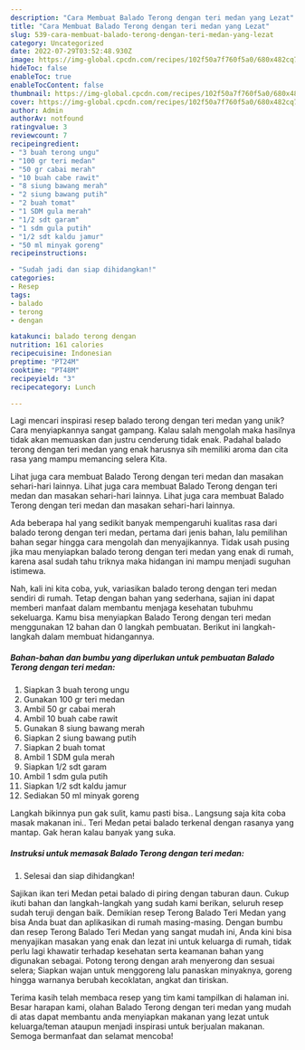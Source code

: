 ```yaml
---
description: "Cara Membuat Balado Terong dengan teri medan yang Lezat"
title: "Cara Membuat Balado Terong dengan teri medan yang Lezat"
slug: 539-cara-membuat-balado-terong-dengan-teri-medan-yang-lezat
category: Uncategorized
date: 2022-07-29T03:52:48.930Z
image: https://img-global.cpcdn.com/recipes/102f50a7f760f5a0/680x482cq70/balado-terong-dengan-teri-medan-foto-resep-utama.jpg
hideToc: false
enableToc: true
enableTocContent: false
thumbnail: https://img-global.cpcdn.com/recipes/102f50a7f760f5a0/680x482cq70/balado-terong-dengan-teri-medan-foto-resep-utama.jpg
cover: https://img-global.cpcdn.com/recipes/102f50a7f760f5a0/680x482cq70/balado-terong-dengan-teri-medan-foto-resep-utama.jpg
author: Admin
authorAv: notfound
ratingvalue: 3
reviewcount: 7
recipeingredient:
- "3 buah terong ungu"
- "100 gr teri medan"
- "50 gr cabai merah"
- "10 buah cabe rawit"
- "8 siung bawang merah"
- "2 siung bawang putih"
- "2 buah tomat"
- "1 SDM gula merah"
- "1/2 sdt garam"
- "1 sdm gula putih"
- "1/2 sdt kaldu jamur"
- "50 ml minyak goreng"
recipeinstructions:

- "Sudah jadi dan siap dihidangkan!"
categories:
- Resep
tags:
- balado
- terong
- dengan

katakunci: balado terong dengan 
nutrition: 161 calories
recipecuisine: Indonesian
preptime: "PT24M"
cooktime: "PT48M"
recipeyield: "3"
recipecategory: Lunch

---
```





Lagi mencari inspirasi resep balado terong dengan teri medan yang unik? Cara menyiapkannya sangat gampang. Kalau salah mengolah maka hasilnya tidak akan memuaskan dan justru cenderung tidak enak. Padahal balado terong dengan teri medan yang enak harusnya sih memiliki aroma dan cita rasa yang mampu memancing selera Kita.





Lihat juga cara membuat Balado Terong dengan teri medan dan masakan sehari-hari lainnya. Lihat juga cara membuat Balado Terong dengan teri medan dan masakan sehari-hari lainnya. Lihat juga cara membuat Balado Terong dengan teri medan dan masakan sehari-hari lainnya.

Ada beberapa hal yang sedikit banyak mempengaruhi kualitas rasa dari balado terong dengan teri medan, pertama dari jenis bahan, lalu pemilihan bahan segar hingga cara mengolah dan menyajikannya. Tidak usah pusing jika mau menyiapkan balado terong dengan teri medan yang enak di rumah, karena asal sudah tahu triknya maka hidangan ini mampu menjadi suguhan istimewa.






Nah, kali ini kita coba, yuk, variasikan balado terong dengan teri medan sendiri di rumah. Tetap dengan bahan yang sederhana, sajian ini dapat memberi manfaat dalam membantu menjaga kesehatan tubuhmu sekeluarga. Kamu bisa menyiapkan Balado Terong dengan teri medan menggunakan 12 bahan dan 0 langkah pembuatan. Berikut ini langkah-langkah dalam membuat hidangannya.

<!--inarticleads1-->

##### Bahan-bahan dan bumbu yang diperlukan untuk pembuatan Balado Terong dengan teri medan:

1. Siapkan 3 buah terong ungu
1. Gunakan 100 gr teri medan
1. Ambil 50 gr cabai merah
1. Ambil 10 buah cabe rawit
1. Gunakan 8 siung bawang merah
1. Siapkan 2 siung bawang putih
1. Siapkan 2 buah tomat
1. Ambil 1 SDM gula merah
1. Siapkan 1/2 sdt garam
1. Ambil 1 sdm gula putih
1. Siapkan 1/2 sdt kaldu jamur
1. Sediakan 50 ml minyak goreng


Langkah bikinnya pun gak sulit, kamu pasti bisa.. Langsung saja kita coba masak makanan ini.. Teri Medan petai balado terkenal dengan rasanya yang mantap. Gak heran kalau banyak yang suka. 

<!--inarticleads2-->

##### Instruksi untuk memasak Balado Terong dengan teri medan:


1. Selesai dan siap dihidangkan!

Sajikan ikan teri Medan petai balado di piring dengan taburan daun. Cukup ikuti bahan dan langkah-langkah yang sudah kami berikan, seluruh resep sudah teruji dengan baik. Demikian resep Terong Balado Teri Medan yang bisa Anda buat dan aplikasikan di rumah masing-masing. Dengan bumbu dan resep Terong Balado Teri Medan yang sangat mudah ini, Anda kini bisa menyajikan masakan yang enak dan lezat ini untuk keluarga di rumah, tidak perlu lagi khawatir terhadap kesehatan serta keamanan bahan yang digunakan sebagai. Potong terong dengan arah menyerong dan sesuai selera; Siapkan wajan untuk menggoreng lalu panaskan minyaknya, goreng hingga warnanya berubah kecoklatan, angkat dan tiriskan. 

Terima kasih telah membaca resep yang tim kami tampilkan di halaman ini. Besar harapan kami, olahan Balado Terong dengan teri medan yang mudah di atas dapat membantu anda menyiapkan makanan yang lezat untuk keluarga/teman ataupun menjadi inspirasi untuk berjualan makanan. Semoga bermanfaat dan selamat mencoba!
